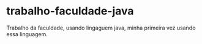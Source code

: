 # trabalho-faculdade-java
 Trabalho da faculdade, usando lingaguem java, minha primeira vez usando essa linguagem.
